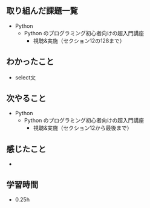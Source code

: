 ## 取り組んだ課題一覧
- Python
  - Python のプログラミング初心者向けの超入門講座
    - 視聴&実施（セクション12の128まで）
## わかったこと
- select文
## 次やること
- Python
  - Python のプログラミング初心者向けの超入門講座
    - 視聴&実施（セクション12から最後まで）
## 感じたこと
- 
## 学習時間
- 0.25h